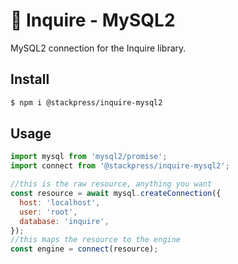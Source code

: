 # 💬 Inquire - MySQL2

MySQL2 connection for the Inquire library.

## Install

```bash
$ npm i @stackpress/inquire-mysql2
```

## Usage

```js
import mysql from 'mysql2/promise';
import connect from '@stackpress/inquire-mysql2';

//this is the raw resource, anything you want
const resource = await mysql.createConnection({
  host: 'localhost',
  user: 'root',
  database: 'inquire',
});
//this maps the resource to the engine
const engine = connect(resource);
```